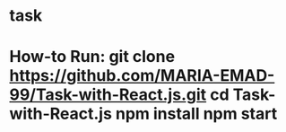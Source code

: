 # task
 # How-to Run:   git clone https://github.com/MARIA-EMAD-99/Task-with-React.js.git  cd Task-with-React.js   npm install   npm start

